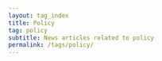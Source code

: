 ```yaml
---
layout: tag_index
title: Policy
tag: policy
subtitle: News articles related to policy
permalink: /tags/policy/
---
```

